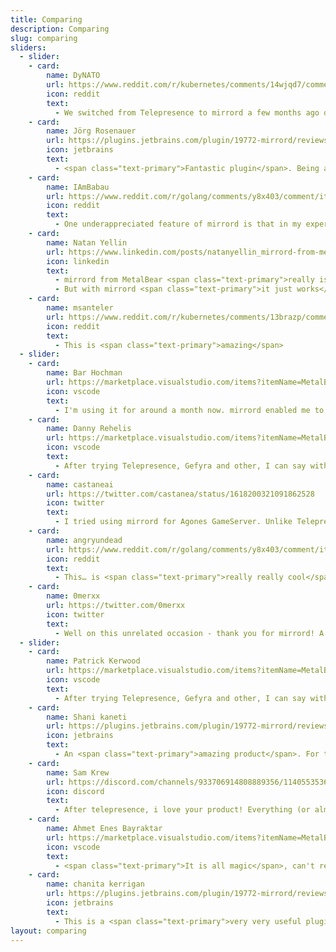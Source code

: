 ```yaml
---
title: Comparing
description: Comparing
slug: comparing
sliders:
  - slider:
    - card:
        name: DyNATO
        url: https://www.reddit.com/r/kubernetes/comments/14wjqd7/comment/jrinfbz/?context=3&rdt=46962
        icon: reddit
        text:
          - We switched from Telepresence to mirrord a few months ago due to instability and breaking updates in Telepresence. <span class="text-primary">Wish I had known about mirrord before.</span>
    - card:
        name: Jörg Rosenauer
        url: https://plugins.jetbrains.com/plugin/19772-mirrord/reviews
        icon: jetbrains
        text:
          - <span class="text-primary">Fantastic plugin</span>. Being able to run your service "locally in the cluster" through the click of one button is powerful. I have started to roll it out to the whole dev team. Also shout-out to the devs for being really helpful, had a very specific issue because of the way I set up my pods and it got fixed next day.    
    - card:
        name: IAmBabau
        url: https://www.reddit.com/r/golang/comments/y8x403/comment/it2o7vr/?utm_source=share&utm_medium=web2x&context=3
        icon: reddit
        text:
          - One underappreciated feature of mirrord is that in my experience it <span class="text-primary">"just works"</span> while I always have to spend way too much time configuring telepresence.
    - card:
        name: Natan Yellin
        url: https://www.linkedin.com/posts/natanyellin_mirrord-from-metalbear-really-is-magic-developing-activity-7065248596870279168-751S/
        icon: linkedin
        text:
          - mirrord from MetalBear <span class="text-primary">really is magic</span> Developing Robusta Dev locally used to be a pain. Robusta needs to access Prometheus in-cluster, to receive events on push with webhooks, etc.
          - But with mirrord <span class="text-primary">it just works</span>. Seriously magical experience.
    - card:
        name: msanteler
        url: https://www.reddit.com/r/kubernetes/comments/13brazp/comment/jjcklpy/?utm_source=share&utm_medium=web2x&context=3
        icon: reddit
        text:
          - This is <span class="text-primary">amazing</span>    
  - slider:
    - card:
        name: Bar Hochman
        url: https://marketplace.visualstudio.com/items?itemName=MetalBear.mirrord&ssr=false#review-details
        icon: vscode
        text:
          - I'm using it for around a month now. mirrord enabled me to <span class="text-primary">easily connect my app into my k8s cluster</span> and use the system as it in the k8s environment with ease. I could just forget running docker on my machine and use the dev k8s environment to run my code with minimal configuration and work.
    - card:
        name: Danny Rehelis
        url: https://marketplace.visualstudio.com/items?itemName=MetalBear.mirrord&ssr=false#review-details
        icon: vscode
        text:
          - After trying Telepresence, Gefyra and other, I can say with confidence this is by far, a surprise tool. <span class="text-primary">It's like magic</span>, an out-of-the-box experience like no other. Bootstrapping our development cycle, dropping the use of "local-dev", comes with fine-grained configuration. <span class="text-primary">A real gem</span>!    
    - card:
        name: castaneai
        url: https://twitter.com/castanea/status/1618200321091862528
        icon: twitter
        text:
          - I tried using mirrord for Agones GameServer. Unlike Telepresence, which does various services, you can directly enter the Pod, so you can mirror the communication! <span class="text-primary">wonderful</span>
    - card:
        name: angryundead
        url: https://www.reddit.com/r/golang/comments/y8x403/comment/it2o7vr/?context=3
        icon: reddit
        text:
          - This… is <span class="text-primary">really really cool</span>.
    - card:
        name: 0merxx
        url: https://twitter.com/0merxx
        icon: twitter
        text:
          - Well on this unrelated occasion - thank you for mirrord! A <span class="text-primary">life saver</span> when writing controllers for k8s and need the cluster context. I don't know if usecase is common, but it fixed me :)
  - slider:
    - card:
        name: Patrick Kerwood
        url: https://marketplace.visualstudio.com/items?itemName=MetalBear.mirrord&ssr=false#review-details
        icon: vscode
        text:
          - After trying Telepresence, Gefyra and other, I can say with confidence this is by far, a <span class="text-primary">surprise tool</span>. It's like magic, an out-of-the-box experience like no other. Bootstrapping our development cycle, dropping the use of "local-dev", comes with fine-grained configuration. <span class="text-primary">A real gem!</span>
    - card:
        name: Shani kaneti
        url: https://plugins.jetbrains.com/plugin/19772-mirrord/reviews
        icon: jetbrains
        text:
          - An <span class="text-primary">amazing product</span>. For the first time I was able to debug my kubernetes pods, and all in such easy configuration and process. <span class="text-primary">Recommended!!! </span>Looking forward for the next releases
    - card:
        name: Sam Krew
        url: https://discord.com/channels/933706914808889356/1140553536392925194/1140557131599319050
        icon: discord
        text:
          - After telepresence, i love your product! Everything (or almost everything) <span class="text-primary">works like a magic.</span>
    - card:
        name: Ahmet Enes Bayraktar
        url: https://marketplace.visualstudio.com/items?itemName=MetalBear.mirrord&ssr=false#review-details
        icon: vscode
        text:
          - <span class="text-primary">It is all magic</span>, can't recommend enough!
    - card:
        name: chanita kerrigan
        url: https://plugins.jetbrains.com/plugin/19772-mirrord/reviews
        icon: jetbrains
        text:
          - This is a <span class="text-primary">very very useful plugin</span> that will allow you to debug your code locally but in the context of your k8s cluster using real traffic from the cluster in a frictionless way. IMHO it's also <span class="text-primary">superior (in terms of ease of use/value) to other solutions out there</span>. 5/5
layout: comparing
---
```

